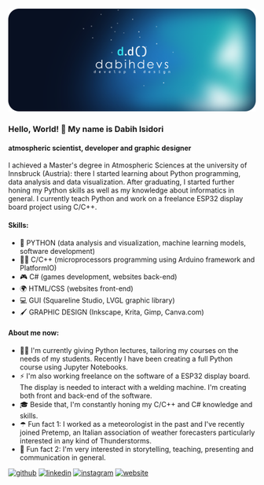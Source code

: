 ![meteorologist, developer and graphic designer](https://github.com/dabihdevs/dabihdevs/blob/main/logo-banner.png?raw=true)

### Hello, World! 👋 My name is Dabih Isidori
#### atmospheric scientist, developer and graphic designer

I achieved a Master's degree in Atmospheric Sciences at the university of Innsbruck (Austria): there I started learning about Python programming, data analysis and data visualization. After graduating, I started further honing my Python skills as well as my knowledge about informatics in general. I currently teach Python and work on a freelance ESP32 display board project using C/C++. 


#### Skills:
- 🐍 PYTHON (data analysis and visualization, machine learning models, software development)
- 👨‍💻 C/C++ (microprocessors programming using Arduino framework and PlatformIO)
- 🎮 C# (games development, websites back-end)
- 🌍 HTML/CSS (websites front-end)
- 💻 GUI (Squareline Studio, LVGL graphic library)
- 🖌 GRAPHIC DESIGN (Inkscape, Krita, Gimp, Canva.com)

#### About me now:
- 👨‍🏫 I'm currently giving Python lectures, tailoring my courses on the needs of my students. Recently I have been creating a full Python course using Jupyter Notebooks.
- ⚡ I'm also working freelance on the software of a ESP32 display board. The display is needed to interact with a welding machine. I'm creating both front and back-end of the software.
- 🎓 Beside that, I'm constantly honing my C/C++ and C# knowledge and skills.
- ☂ Fun fact 1: I worked as a meteorologist in the past and I've recently joined Pretemp, an Italian association of weather forecasters particularly interested in any kind of Thunderstorms.
- 🎤 Fun fact 2: I'm very interested in storytelling, teaching, presenting and communication in general. 


[<img src='https://cdn.jsdelivr.net/npm/simple-icons@3.0.1/icons/github.svg' alt='github' height='40'>](https://github.com/dabihdevs)  [<img src='https://cdn.jsdelivr.net/npm/simple-icons@3.0.1/icons/linkedin.svg' alt='linkedin' height='40'>](https://www.linkedin.com/in/dabih-isidori-5685ab150/)  [<img src='https://cdn.jsdelivr.net/npm/simple-icons@3.0.1/icons/instagram.svg' alt='instagram' height='40'>](https://www.instagram.com/lumoredelcielo/)  [<img src='https://cdn.jsdelivr.net/npm/simple-icons@3.0.1/icons/icloud.svg' alt='website' height='40'>](https://lumoredelcielo.com/)  



<!--
**dabihdevs/dabihdevs** is a ✨ _special_ ✨ repository because its `README.md` (this file) appears on your GitHub profile.

Here are some ideas to get you started:

- 🔭 I’m currently working on ...
- 🌱 I’m currently learning ...
- 👯 I’m looking to collaborate on ...
- 🤔 I’m looking for help with ...
- 💬 Ask me about ...
- 📫 How to reach me: ...
- 😄 Pronouns: ...
- ⚡ Fun fact: ...
-->
